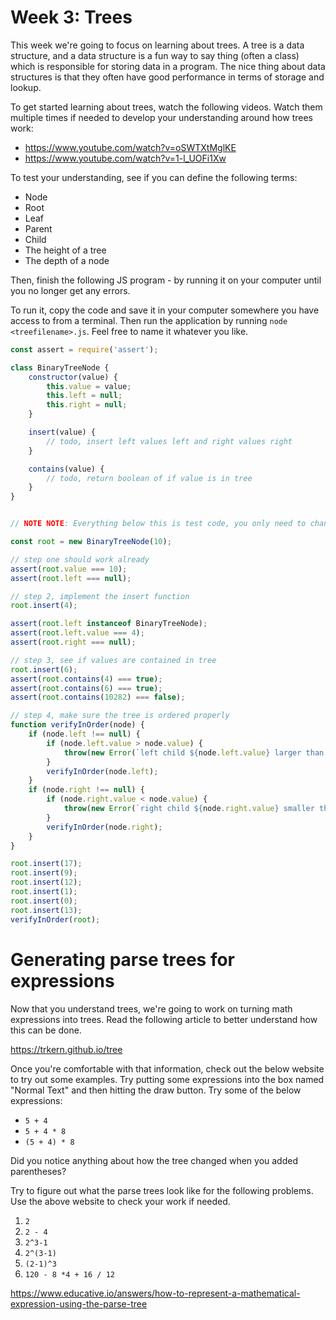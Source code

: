 # Week 3: Trees

This week we're going to focus on learning about trees. A tree is a data structure, and a data structure is a fun way to say thing (often a class) which is responsible for storing data in a program. The nice thing about data structures is that they often have good performance in terms of storage and lookup.

To get started learning about trees, watch the following videos. Watch them multiple times if needed to develop your understanding around how trees work:

- https://www.youtube.com/watch?v=oSWTXtMglKE
- https://www.youtube.com/watch?v=1-l_UOFi1Xw

To test your understanding, see if you can define the following terms:
 - Node
 - Root
 - Leaf
 - Parent
 - Child
 - The height of a tree
 - The depth of a node

Then, finish the following JS program - by running it on your computer until you no longer get any errors.

To run it, copy the code and save it in your computer somewhere you have access to from a terminal. Then run the application by running `node <treefilename>.js`. Feel free to name it whatever you like.

```javascript
const assert = require('assert');

class BinaryTreeNode {
    constructor(value) {
        this.value = value;
        this.left = null;
        this.right = null;
    }

    insert(value) {
        // todo, insert left values left and right values right
    }

    contains(value) {
        // todo, return boolean of if value is in tree
    }
}


// NOTE NOTE: Everything below this is test code, you only need to change implement the above functions

const root = new BinaryTreeNode(10);

// step one should work already
assert(root.value === 10);
assert(root.left === null);

// step 2, implement the insert function
root.insert(4);

assert(root.left instanceof BinaryTreeNode);
assert(root.left.value === 4);
assert(root.right === null);

// step 3, see if values are contained in tree
root.insert(6);
assert(root.contains(4) === true);
assert(root.contains(6) === true);
assert(root.contains(10282) === false);

// step 4, make sure the tree is ordered properly
function verifyInOrder(node) {
    if (node.left !== null) {
        if (node.left.value > node.value) {
            throw(new Error(`left child ${node.left.value} larger than node ${node.value}`));
        }
        verifyInOrder(node.left);
    }
    if (node.right !== null) {
        if (node.right.value < node.value) {
            throw(new Error(`right child ${node.right.value} smaller than node ${node.value}`));
        }
        verifyInOrder(node.right);
    }
}

root.insert(17);
root.insert(9);
root.insert(12);
root.insert(1);
root.insert(0);
root.insert(13);
verifyInOrder(root);
```

# Generating parse trees for expressions

Now that you understand trees, we're going to work on turning math expressions into trees. Read the following article to better understand how this can be done.

https://trkern.github.io/tree

Once you're comfortable with that information, check out the below website to try out some examples. Try putting some expressions into the box named "Normal Text" and then hitting the draw button. Try some of the below expressions:

 - `5 + 4`
 - `5 + 4 * 8`
 - `(5 + 4) * 8`

Did you notice anything about how the tree changed when you added parentheses?

Try to figure out what the parse trees look like for the following problems. Use the above website to check your work if needed.

1. `2`
2. `2 - 4`
3. `2^3-1`
4. `2^(3-1)`
5. `(2-1)^3`
6. `120 - 8 *4 + 16 / 12`

https://www.educative.io/answers/how-to-represent-a-mathematical-expression-using-the-parse-tree
